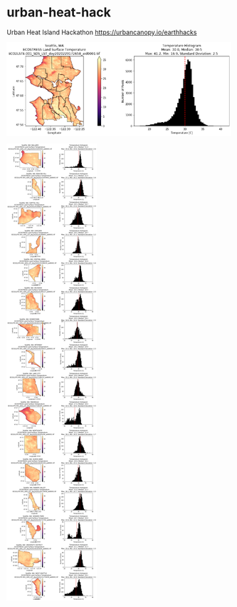 # urban-heat-hack
Urban Heat Island Hackathon https://urbancanopy.io/earthhacks 

![Seattle ECOSTRESS](Seattle.png)

![Seattle Nighborhoods ECOSTRESS](SeattleNeighborhoods.png)